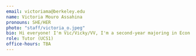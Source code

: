 ```yaml
---
email: victoriama@berkeley.edu
name: Victoria Mouro Assahina
pronouns: SHE/HER
photo: "staff/victoria_o.jpeg"
bio: Hi everyone! I'm Vic/Vicky/VV, I'm a second-year majoring in Econ + DS. I love cats, cooking/baking and old music hehe. Super excited to be on staff this semester!!
role: Tutor (UCS1)
office-hours: TBA
---
```

